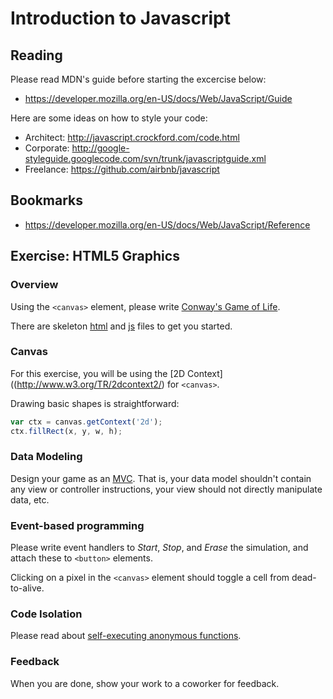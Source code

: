 # Introduction to Javascript

## Reading

Please read MDN's guide before starting the excercise below:
* https://developer.mozilla.org/en-US/docs/Web/JavaScript/Guide
 
Here are some ideas on how to style your code:
* Architect: http://javascript.crockford.com/code.html
* Corporate: http://google-styleguide.googlecode.com/svn/trunk/javascriptguide.xml
* Freelance: https://github.com/airbnb/javascript

## Bookmarks

* https://developer.mozilla.org/en-US/docs/Web/JavaScript/Reference

## Exercise: HTML5 Graphics

### Overview

Using the `<canvas>` element, please write [Conway's Game of Life](http://en.wikipedia.org/wiki/Conway%27s_Game_of_Life).

There are skeleton [html](life.html) and [js](life.js) files to get you started.

### Canvas

For this exercise, you will be using the [2D Context]((http://www.w3.org/TR/2dcontext2/) for `<canvas>`.

Drawing basic shapes is straightforward:
```javascript
var ctx = canvas.getContext('2d');
ctx.fillRect(x, y, w, h);
```

### Data Modeling

Design your game as an [MVC](http://en.wikipedia.org/wiki/Model%E2%80%93view%E2%80%93controller). That is, your data model shouldn't contain any view or controller instructions, your view should not directly manipulate data, etc.

### Event-based programming

Please write event handlers to *Start*, *Stop*, and *Erase* the simulation, and attach these to `<button>` elements.

Clicking on a pixel in the `<canvas>` element should toggle a cell from dead-to-alive.

### Code Isolation

Please read about [self-executing anonymous functions](http://markdalgleish.com/2011/03/self-executing-anonymous-functions/).

### Feedback

When you are done, show your work to a coworker for feedback.
